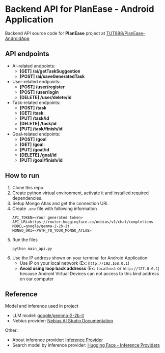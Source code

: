 # Backend API for PlanEase - Android Application
Backend API source code for **PlanEase** project at [TUT888/PlanEase-AndroidApp](https://github.com/TUT888/PlanEase-AndroidApp)

## API endpoints
- AI-related endpoints:
    - **[GET] /ai/getTaskSuggestion**
    - **[POST] /ai/saveGeneratedTask**
- User-related endpoints:
    - **[POST] /user/register**
    - **[POST] /user/login**
    - **[DELETE] /user/delete/id**
- Task-related endpoints:
    - **[POST] /task**
    - **[GET] /task**:
    - **[PUT] /task/id**
    - **[DELETE] /task/id**
    - **[PUT] /task/finish/id**
- Goal-related endpoints:
    - **[POST] /goal**
    - **[GET] /goal**:
    - **[PUT] /goal/id**
    - **[DELETE] /goal/id**
    - **[PUT] /goal/finish/id**

## How to run
1. Clone this repo.
2. Create python virtual environment, activate it and installed required dependencies.
3. Setup Mongo Atlas and get the connection URI.
4. Create `.env` file with following information
    ```
    API_TOKEN=<Your generated token>
    API_URL=https://router.huggingface.co/nebius/v1/chat/completions
    MODEL=google/gemma-2-2b-it
    MONGO_URI=<PATH_TO_YOUR_MONGO_ATLAS>
    ```
5. Run the files
    ```
    python main_api.py
    ```
6. Use the IP address shown on your terminal for Android Application
    - Use IP on your local network (Ex: `http://192.168.0.1`)
    - **Avoid using loop back addresss** (Ex: `localhost` or `http://127.0.0.1`) because Android Virtual Devices can not access to this kind address on our computer

## Reference
Model and inference used in project
- LLM model: [google/gemma-2-2b-it](https://huggingface.co/google/gemma-2-2b-it)
- Nebius provider: [Nebius AI Studio Documentation](https://docs.nebius.com/studio/api/examples)

Other:
- About inference provider: [Inference Provider](https://huggingface.co/docs/inference-providers/en/index)
- Search model by inference provider: [Hugging Face - Inference Providers](https://huggingface.co/models?other=conversational&sort=likes)
